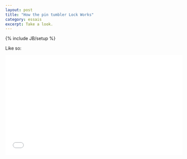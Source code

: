 ```yaml
---
layout: post
title: "How the pin tumbler Lock Works"
category: essais
excerpt: Take a look.
---
```

{% include JB/setup %}

Like so:

<iframe width="560" height="315" src="//www.youtube.com/embed/QiYIYXEX9Ko" frameborder="0" </iframe>

<a href="https://plus.google.com/+VincentBarr0?rel=author"<a></a>